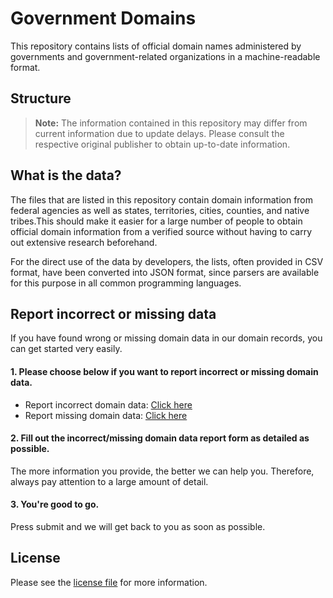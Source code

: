 # Government Domains
This repository contains lists of official domain names administered by governments and government-related organizations in a machine-readable format.

## Structure

> **Note:** The information contained in this repository may differ from current information due to update delays. Please consult the respective original publisher to obtain up-to-date information.

## What is the data?
The files that are listed in this repository contain domain information from federal agencies as well as states, territories, cities, counties, and native tribes.This should make it easier for a large number of people to obtain official domain information from a verified source without having to carry out extensive research beforehand.

For the direct use of the data by developers, the lists, often provided in CSV format, have been converted into JSON format, since parsers are available for this purpose in all common programming languages.

## Report incorrect or missing data
If you have found wrong or missing domain data in our domain records, you can get started very easily.

#### 1. Please choose below if you want to report incorrect or missing domain data.
- Report incorrect domain data: [Click here](https://github.com/egisty/government-domains/issues/new?assignees=&labels=&template=incorrect-domain-data-report.md&title=)
- Report missing domain data: [Click here](https://github.com/egisty/government-domains/issues/new?assignees=&labels=&template=missing-domain-data-report.md&title=)

#### 2. Fill out the incorrect/missing domain data report form as detailed as possible.
The more information you provide, the better we can help you. Therefore, always pay attention to a large amount of detail.

#### 3. You're good to go.
Press submit and we will get back to you as soon as possible.

## License

Please see the [license file](https://github.com/egisty/government-domains/blob/master/LICENSE) for more information.
